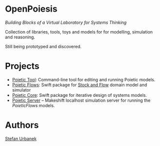 # OpenPoiesis

_Building Blocks of a Virtual Laboratory for Systems Thinking_

Collection of libraries, tools, toys and models for for modelling, simulation and reasoning.

Still being prototyped and discovered.

# Projects

- [Poietic Tool](https://github.com/OpenPoiesis/poietic-tool): Command-line tool for editing and running Poietic models.
- [Poietic Flows](https://github.com/OpenPoiesis/poietic-flows): Swift package for [Stock and Flow](https://en.wikipedia.org/wiki/Stock_and_flow) domain model and simulator
- [Poietic Core](https://github.com/OpenPoiesis/poietic-core): Swift package for iterative design of systems models.
- [Poietic Server](https://github.com/OpenPoiesis/poietic-server) – Makeshift localhost simulation server for running the _PoieticFlows_ models.

# Authors

[Stefan Urbanek](https://github.com/stiivi/)
